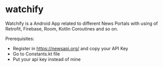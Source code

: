 # watchify
Watchify is a Android App related to different News Portals with using of Retrofit, Firebase, Room, Kotlin Coroutines and so on.

Prerequisites:
* Register in https://newsapi.org/ and copy your API Key
* Go to Constants.kt file
* Put your api key instead of mine
